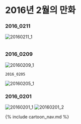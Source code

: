 # 2016년 2월의 만화

### 2016_0211
![20160211_1](/2016_02/20160211_1.jpg)
```
```
### 2016_0209
![20160209_1](/2016_02/20160209_1.jpg)

```
2016_0205
```
![20160205_1](/2016_02/20160205_1.jpg)

### 2016_0201
![20160201_1](/2016_02/20160201_1.jpg)
![20160201_2](/2016_02/20160201_2.jpg)

{% include cartoon_nav.md %}
